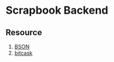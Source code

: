 # Scrapbook Backend

## Resource

1. [BSON](https://bsonspec.org/)
2. [bitcask](https://github.com/basho/bitcask)
